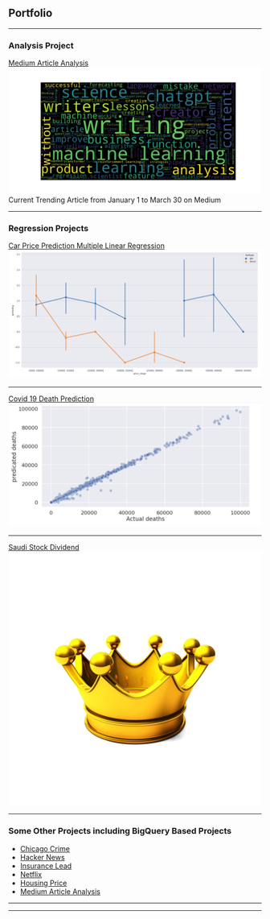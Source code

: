 ## Portfolio


---
### Analysis Project

[Medium Article Analysis](https://github.com/deepaksethionly/Analysis_project/blob/main/medium-article-analysis.ipynb)
<img src="images/answer3.1.jpg?raw=true"/>Current Trending Article from January 1 to March 30 on Medium

---

### Regression Projects

[ Car Price Prediction Multiple Linear Regression](https://github.com/deepaksethionly/Regression_projects/blob/Regression-projects/car-price-prediction.ipynb)
<img src="images/car price .jpg?raw=true"/>

---
[Covid 19 Death Prediction](https://github.com/deepaksethionly/Prediction_projects/blob/main/covid-death-prediction%20(1).ipynb)
<img src="images/covid 19 dealth prediction.jpg?raw=true"/>

---
[Saudi Stock Dividend](https://github.com/deepaksethionly/Prediction_projects/blob/main/saudi-stock-dividends-analysis.ipynb)
<img src="images/saudi stock.jpg?raw=true"/>

---

### Some Other Projects including BigQuery Based Projects

- [Chicago Crime](https://github.com/deepaksethionly/biquery_sql_python_datascience/blob/main/chicago-crime-bigquerysql.ipynb)
- [Hacker News](https://github.com/deepaksethionly/biquery_sql_python_datascience/blob/main/hacker-news-bigquery.ipynb)
- [Insurance Lead](https://github.com/deepaksethionly/classification/blob/main/insurance-lead-prediction.ipynb)
- [Netflix](https://github.com/deepaksethionly/Analysis_project/blob/main/netflix-analysis.ipynb)
- [Housing Price](https://github.com/deepaksethionly/Regression_projects/blob/Regression-projects/housing-price-advanced-regression-train-data.ipynb)
- [Medium Article Analysis](https://github.com/deepaksethionly/Analysis_project/blob/main/medium-article-analysis.ipynb)


---





---
